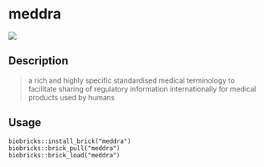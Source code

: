 # meddra

<a href="https://github.com/biobricks-ai/meddra/actions"><img src="https://github.com/biobricks-ai/meddra/actions/workflows/bricktools-check.yaml/badge.svg?branch=main"/></a>

## Description
> a rich and highly specific standardised medical terminology to facilitate sharing of regulatory information internationally for medical products used by humans

## Usage
```{R}
biobricks::install_brick("meddra")
biobricks::brick_pull("meddra")
biobricks::brick_load("meddra")
```
